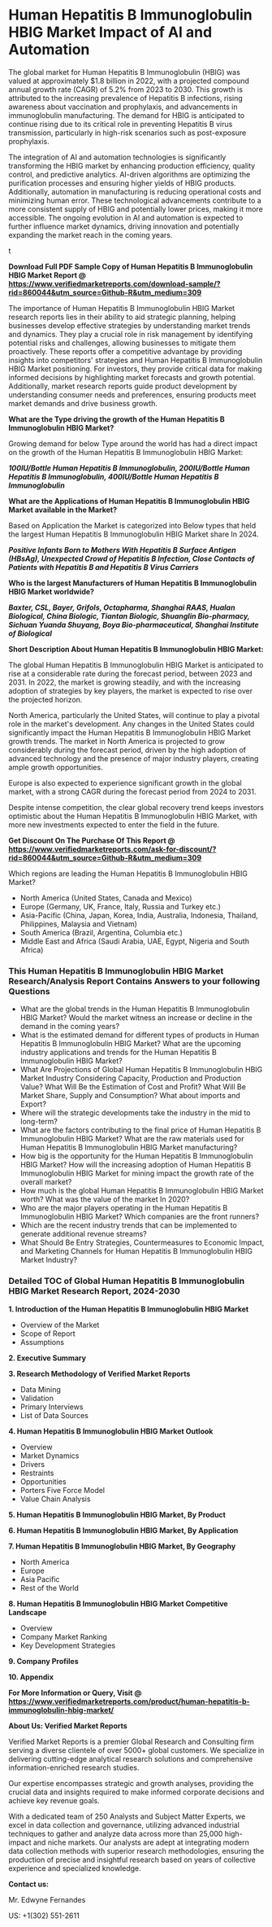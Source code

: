 <meta name="title" content="Global Human Hepatitis B Immunoglobulin HBIG Market Impact of AI and Automation"><meta name="description" content="The global market for Human Hepatitis B Immunoglobulin (HBIG) was valued at approximately $1.8 billion in 2022, with a projected compound annual growth rate (CAGR) of "><meta name="title" content="Human Hepatitis B Immunoglobulin HBIG Market Size, Share, Scope, Trends, Growth, Opportunities, Analysis, Forecast"><h1>Human Hepatitis B Immunoglobulin HBIG Market Impact of AI and Automation</h1><p>The global market for Human Hepatitis B Immunoglobulin (HBIG) was valued at approximately $1.8 billion in 2022, with a projected compound annual growth rate (CAGR) of 5.2% from 2023 to 2030. This growth is attributed to the increasing prevalence of Hepatitis B infections, rising awareness about vaccination and prophylaxis, and advancements in immunoglobulin manufacturing. The demand for HBIG is anticipated to continue rising due to its critical role in preventing Hepatitis B virus transmission, particularly in high-risk scenarios such as post-exposure prophylaxis.</p><p>The integration of AI and automation technologies is significantly transforming the HBIG market by enhancing production efficiency, quality control, and predictive analytics. AI-driven algorithms are optimizing the purification processes and ensuring higher yields of HBIG products. Additionally, automation in manufacturing is reducing operational costs and minimizing human error. These technological advancements contribute to a more consistent supply of HBIG and potentially lower prices, making it more accessible. The ongoing evolution in AI and automation is expected to further influence market dynamics, driving innovation and potentially expanding the market reach in the coming years.</p>t</p><p id="" class=""><strong>Download Full PDF Sample Copy of Human Hepatitis B Immunoglobulin HBIG Market Report @ <a href="https://www.verifiedmarketreports.com/download-sample/?rid=860044&utm_source=Github-R&utm_medium=309" target="_blank">https://www.verifiedmarketreports.com/download-sample/?rid=860044&utm_source=Github-R&utm_medium=309</a></strong></p><p>The importance of&nbsp;Human Hepatitis B Immunoglobulin HBIG Market research reports lies in their ability to aid strategic planning, helping businesses develop effective strategies by understanding market trends and dynamics. They play a crucial role in risk management by identifying potential risks and challenges, allowing businesses to mitigate them proactively. These reports offer a competitive advantage by providing insights into competitors' strategies and Human Hepatitis B Immunoglobulin HBIG Market positioning. For investors, they provide critical data for making informed decisions by highlighting market forecasts and growth potential. Additionally, market research reports guide product development by understanding consumer needs and preferences, ensuring products meet market demands and drive business growth.</p><p><strong>What are the&nbsp;Type driving the growth of the Human Hepatitis B Immunoglobulin HBIG Market?</strong></p><p id="" class="">Growing demand for below Type around the world has had a direct impact on the growth of the Human Hepatitis B Immunoglobulin HBIG Market:</p><em><strong>100IU/Bottle Human Hepatitis B Immunoglobulin, 200IU/Bottle Human Hepatitis B Immunoglobulin, 400IU/Bottle Human Hepatitis B Immunoglobulin</strong></em></p><strong>What are the&nbsp;Applications&nbsp;of Human Hepatitis B Immunoglobulin HBIG Market available in the Market?</strong></p><p id="" class="">Based on Application the Market is categorized into Below types that held the largest Human Hepatitis B Immunoglobulin HBIG Market share In 2024.</p><em><strong>Positive Infants Born to Mothers With Hepatitis B Surface Antigen (HBsAg), Unexpected Crowd of Hepatitis B Infection, Close Contacts of Patients with Hepatitis B and Hepatitis B Virus Carriers</strong></em></p><strong>Who is the largest Manufacturers of Human Hepatitis B Immunoglobulin HBIG Market worldwide?</strong></p><p><em><strong>Baxter, CSL, Bayer, Grifols, Octapharma, Shanghai RAAS, Hualan Biological, China Biologic, Tiantan Biologic, Shuanglin Bio-pharmacy, Sichuan Yuanda Shuyang, Boya Bio-pharmaceutical, Shanghai Institute of Biological</strong></em></p><p id="" class=""><strong>Short Description About Human Hepatitis B Immunoglobulin HBIG Market:</strong></p><p>The global Human Hepatitis B Immunoglobulin HBIG Market is anticipated to rise at a considerable rate during the forecast period, between 2023 and 2031. In 2022, the market is growing steadily, and with the increasing adoption of strategies by key players, the market is expected to rise over the projected horizon.</p><p>North America, particularly the United States, will continue to play a pivotal role in the market's development. Any changes in the United States could significantly impact the Human Hepatitis B Immunoglobulin HBIG Market growth trends. The market in North America is projected to grow considerably during the forecast period, driven by the high adoption of advanced technology and the presence of major industry players, creating ample growth opportunities.</p><p>Europe is also expected to experience significant growth in the global market, with a strong CAGR during the forecast period from 2024 to 2031.</p><p>Despite intense competition, the clear global recovery trend keeps investors optimistic about the Human Hepatitis B Immunoglobulin HBIG Market, with more new investments expected to enter the field in the future.</p><p id="" class=""><strong>Get Discount On The Purchase Of This Report @ <a href="https://www.verifiedmarketreports.com/ask-for-discount/?rid=860044&utm_source=Github-R&utm_medium=309" target="_blank">https://www.verifiedmarketreports.com/ask-for-discount/?rid=860044&utm_source=Github-R&utm_medium=309</a></strong></p>Which regions are leading the Human Hepatitis B Immunoglobulin HBIG Market?</p><ul><li>North America (United States, Canada and Mexico)</li><li>Europe (Germany, UK, France, Italy, Russia and Turkey etc.)</li><li>Asia-Pacific (China, Japan, Korea, India, Australia, Indonesia, Thailand, Philippines, Malaysia and Vietnam)</li><li>South America (Brazil, Argentina, Columbia etc.)</li><li>Middle East and Africa (Saudi Arabia, UAE, Egypt, Nigeria and South Africa)</li></ul><h3 id="" class="">This Human Hepatitis B Immunoglobulin HBIG Market Research/Analysis Report Contains Answers to your following Questions</h3><ul><li>What are the global trends in the Human Hepatitis B Immunoglobulin HBIG Market? Would the market witness an increase or decline in the demand in the coming years?</li><li>What is the estimated demand for different types of products in Human Hepatitis B Immunoglobulin HBIG Market? What are the upcoming industry applications and trends for the Human Hepatitis B Immunoglobulin HBIG Market?</li><li>What Are Projections of Global Human Hepatitis B Immunoglobulin HBIG Market Industry Considering Capacity, Production and Production Value? What Will Be the Estimation of Cost and Profit? What Will Be Market Share, Supply and Consumption? What about imports and Export?</li><li>Where will the strategic developments take the industry in the mid to long-term?</li><li>What are the factors contributing to the final price of Human Hepatitis B Immunoglobulin HBIG Market? What are the raw materials used for Human Hepatitis B Immunoglobulin HBIG Market manufacturing?</li><li>How big is the opportunity for the Human Hepatitis B Immunoglobulin HBIG Market? How will the increasing adoption of Human Hepatitis B Immunoglobulin HBIG Market for mining impact the growth rate of the overall market?</li><li>How much is the global Human Hepatitis B Immunoglobulin HBIG Market worth? What was the value of the market In 2020?</li><li>Who are the major players operating in the Human Hepatitis B Immunoglobulin HBIG Market? Which companies are the front runners?</li><li>Which are the recent industry trends that can be implemented to generate additional revenue streams?</li><li>What Should Be Entry Strategies, Countermeasures to Economic Impact, and Marketing Channels for Human Hepatitis B Immunoglobulin HBIG Market Industry?</li></ul><h3 id="" class="">Detailed TOC of Global Human Hepatitis B Immunoglobulin HBIG Market Research Report, 2024-2030</h3><p id="" class=""><strong>1. Introduction of the Human Hepatitis B Immunoglobulin HBIG Market</strong></p><ul><li>Overview of the Market</li><li>Scope of Report</li><li>Assumptions</li></ul><p id="" class=""><strong>2. Executive Summary</strong></p><p id="" class=""><strong>3. Research Methodology of Verified Market Reports</strong></p><ul><li>Data Mining</li><li>Validation</li><li>Primary Interviews</li><li>List of Data Sources</li></ul><p id="" class=""><strong>4. Human Hepatitis B Immunoglobulin HBIG Market Outlook</strong></p><ul><li>Overview</li><li>Market Dynamics</li><li>Drivers</li><li>Restraints</li><li>Opportunities</li><li>Porters Five Force Model</li><li>Value Chain Analysis</li></ul><p id="" class=""><strong>5. Human Hepatitis B Immunoglobulin HBIG Market, By Product</strong></p><p id="" class=""><strong>6. Human Hepatitis B Immunoglobulin HBIG Market, By Application</strong></p><p id="" class=""><strong>7. Human Hepatitis B Immunoglobulin HBIG Market, By Geography</strong></p><ul><li>North America</li><li>Europe</li><li>Asia Pacific</li><li>Rest of the World</li></ul><p id="" class=""><strong>8. Human Hepatitis B Immunoglobulin HBIG Market Competitive Landscape</strong></p><ul><li>Overview</li><li>Company Market Ranking</li><li>Key Development Strategies</li></ul><p id="" class=""><strong>9. Company Profiles</strong></p><p id="" class=""><strong>10. Appendix</strong></p><p id="" class=""><strong>For More Information or Query, Visit @ <a href="https://www.verifiedmarketreports.com/product/human-hepatitis-b-immunoglobulin-hbig-market/" target="_blank">https://www.verifiedmarketreports.com/product/human-hepatitis-b-immunoglobulin-hbig-market/</a></strong></p><p id="" class=""><strong>About Us: Verified Market Reports</strong></p><p id="" class="">Verified Market Reports is a premier Global Research and Consulting firm serving a diverse clientele of over 5000+ global customers. We specialize in delivering cutting-edge analytical research solutions and comprehensive information-enriched research studies.</p><p id="" class="">Our expertise encompasses strategic and growth analyses, providing the crucial data and insights required to make informed corporate decisions and achieve key revenue goals.</p><p id="" class="">With a dedicated team of 250 Analysts and Subject Matter Experts, we excel in data collection and governance, utilizing advanced industrial techniques to gather and analyze data across more than 25,000 high-impact and niche markets. Our analysts are adept at integrating modern data collection methods with superior research methodologies, ensuring the production of precise and insightful research based on years of collective experience and specialized knowledge.</p><p id="" class=""><strong>Contact us:</strong></p><p id="" class="">Mr. Edwyne Fernandes</p><p id="" class="">US: +1(302) 551-2611</p>